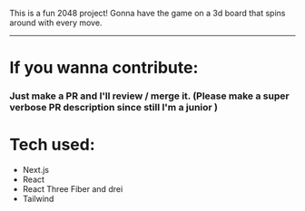 This is a fun 2048 project! Gonna have the game on a 3d board that spins around with every move.

---

# If you wanna contribute:

### Just make a PR and I'll review / merge it. (Please make a super verbose PR description since still I'm a junior )

# Tech used:

- Next.js
- React
- React Three Fiber and drei
- Tailwind
